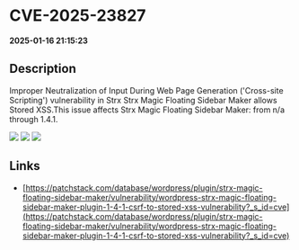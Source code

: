 # CVE-2025-23827

**2025-01-16 21:15:23**

## Description
Improper Neutralization of Input During Web Page Generation ('Cross-site Scripting') vulnerability in Strx Strx Magic Floating Sidebar Maker allows Stored XSS.This issue affects Strx Magic Floating Sidebar Maker: from n/a through 1.4.1.

![](https://img.shields.io/static/v1?label=Score&message=7.1&color=red)
![](https://img.shields.io/static/v1?label=Severity&message=HIGH&color=red)
![](https://img.shields.io/static/v1?label=CWE&message=XSS&color=green)

## Links
- [https://patchstack.com/database/wordpress/plugin/strx-magic-floating-sidebar-maker/vulnerability/wordpress-strx-magic-floating-sidebar-maker-plugin-1-4-1-csrf-to-stored-xss-vulnerability?_s_id=cve](https://patchstack.com/database/wordpress/plugin/strx-magic-floating-sidebar-maker/vulnerability/wordpress-strx-magic-floating-sidebar-maker-plugin-1-4-1-csrf-to-stored-xss-vulnerability?_s_id=cve)
